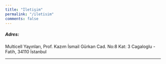 ```yaml
---
title: "İletişim"
permalink: "/iletisim"
comments: false
---
```


<h5>Adres:</h5>
<div>Multicell Yayınları,
Prof. Kazım İsmail Gürkan Cad. No:8 Kat: 3
Cagaloglu - Fatih, 34110 İstanbul</div>
<hr>


